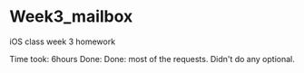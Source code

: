 # Week3_mailbox

iOS class week 3 homework

Time took: 6hours Done: 
Done: most of the requests. 
Didn't do any optional.
